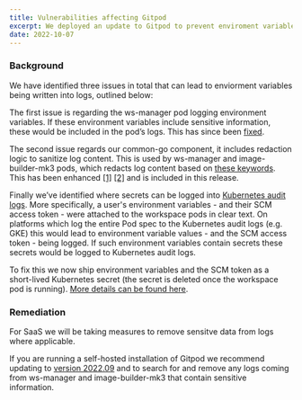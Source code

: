 ```yaml
---
title: Vulnerabilities affecting Gitpod
excerpt: We deployed an update to Gitpod to prevent enviroment variables being written into to into logs.
date: 2022-10-07
---
```


### Background

We have identified three issues in total that can lead to enviorment variables being written into logs, outlined below:

The first issue is regarding the ws-manager pod logging environment variables. If these environment variables include sensitive information, these would be included in the pod’s logs. This has since been [fixed](https://github.com/gitpod-io/gitpod/pull/13419).

The second issue regards our common-go component, it includes redaction logic to sanitize log content. This is used by ws-manager and image-builder-mk3 pods, which redacts log content based on [these keywords](https://github.com/gitpod-io/gitpod/blob/0c9675738e21c6c9a0d3c1a733d625e79ff71a2b/components/common-go/log/redact.go#L17-L22). This has been enhanced [[1]](https://github.com/gitpod-io/gitpod/pull/12980) [[2]](https://github.com/gitpod-io/gitpod/pull/13046) and is included in this release.

Finally we’ve identified where secrets can be logged into [Kubernetes audit logs](https://kubernetes.io/docs/tasks/debug/debug-cluster/audit/). More specifically, a user's environment variables - and their SCM access token - were attached to the workspace pods in clear text. On platforms which log the entire Pod spec to the Kubernetes audit logs (e.g. GKE) this would lead to environment variable values - and the SCM access token - being logged. If such environment variables contain secrets these secrets would be logged to Kubernetes audit logs.

To fix this we now ship environment variables and the SCM token as a short-lived Kubernetes secret (the secret is deleted once the workspace pod is running). [More details can be found here](https://github.com/gitpod-io/gitpod/issues/10134).

### Remediation

For SaaS we will be taking measures to remove sensitve data from logs where applicable.

If you are running a self-hosted installation of Gitpod we recommend updating to [version 2022.09](https://github.com/gitpod-io/gitpod/releases/tag/2022.09.0) and to search for and remove any logs coming from ws-manager and image-builder-mk3 that contain sensitive information.

